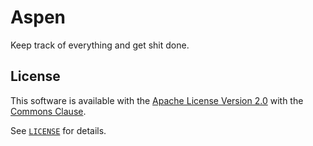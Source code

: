 # Aspen
Keep track of everything and get shit done.

## License
This software is available with the [Apache License Version 2.0](http://www.apache.org/licenses/LICENSE-2.0) with the [Commons Clause](https://commonsclause.com/).

See [`LICENSE`](./LICENSE) for details.
